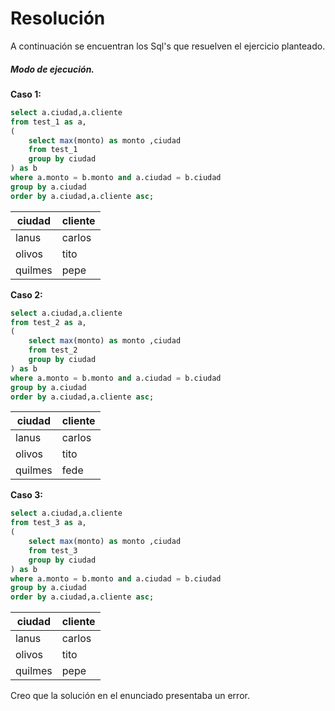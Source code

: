 # Resolución

A continuación se encuentran los Sql's que resuelven el ejercicio planteado.

##### Modo de ejecución.

**Caso 1:**
```sql
select a.ciudad,a.cliente 
from test_1 as a, 
(
	select max(monto) as monto ,ciudad 
	from test_1 
	group by ciudad 
) as b 
where a.monto = b.monto and a.ciudad = b.ciudad 
group by a.ciudad 
order by a.ciudad,a.cliente asc;
```
| ciudad | cliente |
| ------ | ------ |
| lanus | carlos |
| olivos | tito |
| quilmes | pepe |

**Caso 2:**
```sql
select a.ciudad,a.cliente 
from test_2 as a, 
(
	select max(monto) as monto ,ciudad 
	from test_2 
	group by ciudad 
) as b 
where a.monto = b.monto and a.ciudad = b.ciudad 
group by a.ciudad 
order by a.ciudad,a.cliente asc;
```
| ciudad | cliente |
| ------ | ------ |
| lanus | carlos |
| olivos | tito |
| quilmes | fede |

**Caso 3:**
```sql
select a.ciudad,a.cliente 
from test_3 as a, 
(
	select max(monto) as monto ,ciudad 
	from test_3 
	group by ciudad 
) as b 
where a.monto = b.monto and a.ciudad = b.ciudad 
group by a.ciudad 
order by a.ciudad,a.cliente asc;
```
| ciudad | cliente |
| ------ | ------ |
| lanus | carlos |
| olivos | tito |
| quilmes | pepe |

Creo que la solución en el enunciado presentaba un error.